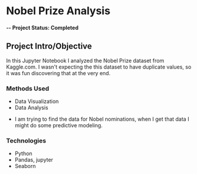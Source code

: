 # Nobel Prize Analysis

#### -- Project Status: Completed 

## Project Intro/Objective
In this Jupyter Notebook I analyzed the Nobel Prize dataset from Kaggle.com. 
I wasn't expecting the this dataset to have duplicate values, so it was fun discovering that at the very end. 


### Methods Used
* Data Visualization
* Data Analysis
- I am trying to find the data for Nobel nominations, when I get that data I might do some predictive modeling. 

### Technologies
* Python
* Pandas, jupyter
* Seaborn

